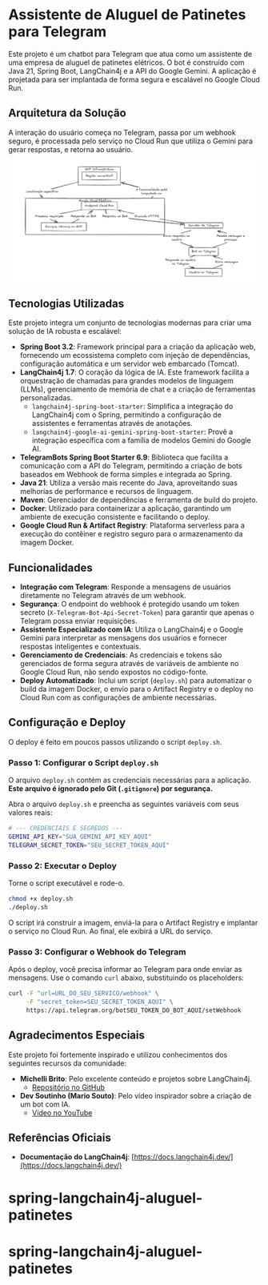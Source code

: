 # Assistente de Aluguel de Patinetes para Telegram

Este projeto é um chatbot para Telegram que atua como um assistente de uma empresa de aluguel de patinetes elétricos. O bot é construído com Java 21, Spring Boot, LangChain4j e a API do Google Gemini. A aplicação é projetada para ser implantada de forma segura e escalável no Google Cloud Run.

## Arquitetura da Solução

A interação do usuário começa no Telegram, passa por um webhook seguro, é processada pelo serviço no Cloud Run que utiliza o Gemini para gerar respostas, e retorna ao usuário.

![Arquitetura da Solução](assets/arquitetura/arquitetura.png)

## Tecnologias Utilizadas

Este projeto integra um conjunto de tecnologias modernas para criar uma solução de IA robusta e escalável:

- **Spring Boot 3.2**: Framework principal para a criação da aplicação web, fornecendo um ecossistema completo com injeção de dependências, configuração automática e um servidor web embarcado (Tomcat).
- **LangChain4j 1.7**: O coração da lógica de IA. Este framework facilita a orquestração de chamadas para grandes modelos de linguagem (LLMs), gerenciamento de memória de chat e a criação de ferramentas personalizadas.
  - `langchain4j-spring-boot-starter`: Simplifica a integração do LangChain4j com o Spring, permitindo a configuração de assistentes e ferramentas através de anotações.
  - `langchain4j-google-ai-gemini-spring-boot-starter`: Provê a integração específica com a família de modelos Gemini do Google AI.
- **TelegramBots Spring Boot Starter 6.9**: Biblioteca que facilita a comunicação com a API do Telegram, permitindo a criação de bots baseados em Webhook de forma simples e integrada ao Spring.
- **Java 21**: Utiliza a versão mais recente do Java, aproveitando suas melhorias de performance e recursos de linguagem.
- **Maven**: Gerenciador de dependências e ferramenta de build do projeto.
- **Docker**: Utilizado para containerizar a aplicação, garantindo um ambiente de execução consistente e facilitando o deploy.
- **Google Cloud Run & Artifact Registry**: Plataforma serverless para a execução do contêiner e registro seguro para o armazenamento da imagem Docker.

## Funcionalidades

- **Integração com Telegram**: Responde a mensagens de usuários diretamente no Telegram através de um webhook.
- **Segurança**: O endpoint do webhook é protegido usando um token secreto (`X-Telegram-Bot-Api-Secret-Token`) para garantir que apenas o Telegram possa enviar requisições.
- **Assistente Especializado com IA**: Utiliza o LangChain4j e o Google Gemini para interpretar as mensagens dos usuários e fornecer respostas inteligentes e contextuais.
- **Gerenciamento de Credenciais**: As credenciais e tokens são gerenciados de forma segura através de variáveis de ambiente no Google Cloud Run, não sendo expostos no código-fonte.
- **Deploy Automatizado**: Inclui um script (`deploy.sh`) para automatizar o build da imagem Docker, o envio para o Artifact Registry e o deploy no Cloud Run com as configurações de ambiente necessárias.

## Configuração e Deploy

O deploy é feito em poucos passos utilizando o script `deploy.sh`.

### Passo 1: Configurar o Script `deploy.sh`

O arquivo `deploy.sh` contém as credenciais necessárias para a aplicação. **Este arquivo é ignorado pelo Git (`.gitignore`) por segurança.**

Abra o arquivo `deploy.sh` e preencha as seguintes variáveis com seus valores reais:

```sh
# --- CREDENCIAIS E SEGREDOS ---
GEMINI_API_KEY="SUA_GEMINI_API_KEY_AQUI"
TELEGRAM_SECRET_TOKEN="SEU_SECRET_TOKEN_AQUI"
```

### Passo 2: Executar o Deploy

Torne o script executável e rode-o.

```bash
chmod +x deploy.sh
./deploy.sh
```

O script irá construir a imagem, enviá-la para o Artifact Registry e implantar o serviço no Cloud Run. Ao final, ele exibirá a URL do serviço.

### Passo 3: Configurar o Webhook do Telegram

Após o deploy, você precisa informar ao Telegram para onde enviar as mensagens. Use o comando `curl` abaixo, substituindo os placeholders:

```bash
curl -F "url=URL_DO_SEU_SERVICO/webhook" \
     -F "secret_token=SEU_SECRET_TOKEN_AQUI" \
     https://api.telegram.org/botSEU_TOKEN_DO_BOT_AQUI/setWebhook
```

## Agradecimentos Especiais

Este projeto foi fortemente inspirado e utilizou conhecimentos dos seguintes recursos da comunidade:

- **Michelli Brito**: Pelo excelente conteúdo e projetos sobre LangChain4j.
  - [Repositório no GitHub](https://github.com/MichelliBrito/langchain4j)
- **Dev Soutinho (Mario Souto)**: Pelo vídeo inspirador sobre a criação de um bot com IA.
  - [Vídeo no YouTube](https://www.youtube.com/watch?v=A5i7D7RAPA4)

## Referências Oficiais

- **Documentação do LangChain4j**: [https://docs.langchain4j.dev/](https://docs.langchain4j.dev/)
# spring-langchain4j-aluguel-patinetes
# spring-langchain4j-aluguel-patinetes
